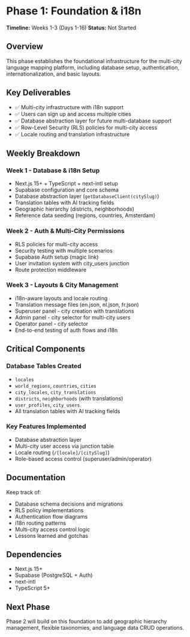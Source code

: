# Phase 1: Foundation & i18n

**Timeline:** Weeks 1-3 (Days 1-16)
**Status:** Not Started

## Overview

This phase establishes the foundational infrastructure for the multi-city language mapping platform, including database setup, authentication, internationalization, and basic layouts.

## Key Deliverables

- ✅ Multi-city infrastructure with i18n support
- ✅ Users can sign up and access multiple cities
- ✅ Database abstraction layer for future multi-database support
- ✅ Row-Level Security (RLS) policies for multi-city access
- ✅ Locale routing and translation infrastructure

## Weekly Breakdown

### Week 1 - Database & i18n Setup
- Next.js 15+ + TypeScript + next-intl setup
- Supabase configuration and core schema
- Database abstraction layer (`getDatabaseClient(citySlug)`)
- Translation tables with AI tracking fields
- Geographic hierarchy (districts, neighborhoods)
- Reference data seeding (regions, countries, Amsterdam)

### Week 2 - Auth & Multi-City Permissions
- RLS policies for multi-city access
- Security testing with multiple scenarios
- Supabase Auth setup (magic link)
- User invitation system with city_users junction
- Route protection middleware

### Week 3 - Layouts & City Management
- i18n-aware layouts and locale routing
- Translation message files (en.json, nl.json, fr.json)
- Superuser panel - city creation with translations
- Admin panel - city selector for multi-city users
- Operator panel - city selector
- End-to-end testing of auth flows and i18n

## Critical Components

### Database Tables Created
- `locales`
- `world_regions`, `countries`, `cities`
- `city_locales`, `city_translations`
- `districts`, `neighborhoods` (with translations)
- `user_profiles`, `city_users`
- All translation tables with AI tracking fields

### Key Features Implemented
- Database abstraction layer
- Multi-city user access via junction table
- Locale routing (`/[locale]/[citySlug]`)
- Role-based access control (superuser/admin/operator)

## Documentation

Keep track of:
- Database schema decisions and migrations
- RLS policy implementations
- Authentication flow diagrams
- i18n routing patterns
- Multi-city access control logic
- Lessons learned and gotchas

## Dependencies

- Next.js 15+
- Supabase (PostgreSQL + Auth)
- next-intl
- TypeScript 5+

## Next Phase

Phase 2 will build on this foundation to add geographic hierarchy management, flexible taxonomies, and language data CRUD operations.
